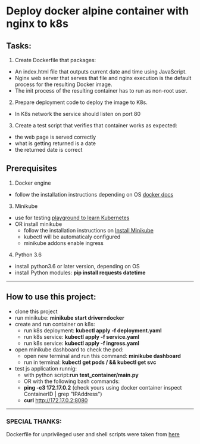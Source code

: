 # Deploy docker alpine container with nginx to k8s
## Tasks:
1. Create Dockerfile that packages:
 * An index.html file that outputs current date and time using JavaScript.
 * Nginx web server that serves that file and nginx execution is the default process for the resulting Docker image.
 * The init process of the resulting container has to run as non-root user.
2. Prepare deployment code to deploy the image to K8s.
 * In K8s network the service should listen on port 80
3. Create a test script that verifies that container works as expected:
 * the web page is served correctly
 * what is getting returned is a date
 * the returned date is correct

## Prerequisites
1. Docker engine
* follow the installation instructions depending on OS [docker docs](https://docs.docker.com/engine/install/)
3. Minikube
* use for testing [playground to learn Kubernetes](https://labs.play-with-k8s.com/)
* OR install minikube
  * follow the installation instructions on [Install Minikube](https://v1-18.docs.kubernetes.io/docs/tasks/tools/install-minikube/)
  * kubectl will be automaticaly configured
  * minikube addons enable ingress
4. Python 3.6
* install python3.6 or later version, depending on OS
* install Python modules: **pip install requests datetime**

-----------------------------------------------------------
## How to use this project:
* clone this project
* run minikube: **minikube start driver=docker**
* create and run container on k8s:
  * run k8s deployment: **kubectl apply -f deployment.yaml**
  * run k8s service: **kubectl apply -f service.yaml**
  * run k8s service: **kubectl apply -f ingress.yaml**
* open minikube dashboard to check the pod: 
  * open new terminal and run this command: **minikube dashboard**
  * run in terminal: **kubectl get pods / && kubectl get svc**
* test js application runnig:
  * with python script:**run test_container/main.py**
  * OR with the following bash commands: 
  * **ping -c3 172.17.0.2** (check yours using docker container inspect ContainerID | grep "IPAddress")
  * **curl** http://172.17.0.2:8080

-----------------------------------------------------------
### SPECIAL THANKS: 
Dockerfile for unprivileged user and shell scripts were taken from [here](https://github.com/nginxinc/docker-nginx-unprivileged/tree/main/stable/alpine)
